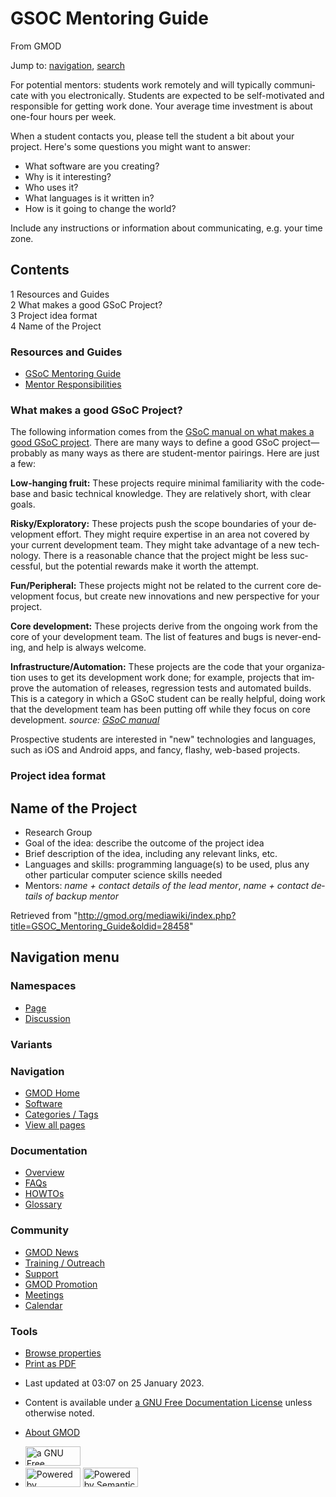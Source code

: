 <div id="mw-page-base" class="noprint">

</div>

<div id="mw-head-base" class="noprint">

</div>

<div id="content" class="mw-body" role="main">

<span id="top"></span>

<div id="mw-js-message" style="display:none;">

</div>



# <span dir="auto">GSOC Mentoring Guide</span>

<div id="bodyContent">

<div id="siteSub">

From GMOD

</div>

<div id="contentSub">

</div>

<div id="jump-to-nav" class="mw-jump">

Jump to: [navigation](#mw-navigation), [search](#p-search)

</div>

<div id="mw-content-text" class="mw-content-ltr" lang="en" dir="ltr">

For potential mentors: students work remotely and will typically
communicate with you electronically. Students are expected to be
self-motivated and responsible for getting work done. Your average time
investment is about one-four hours per week.

When a student contacts you, please tell the student a bit about your
project. Here's some questions you might want to answer:

- What software are you creating?
- Why is it interesting?
- Who uses it?
- What languages is it written in?
- How is it going to change the world?

Include any instructions or information about communicating, e.g. your
time zone.

<div id="toc" class="toc">

<div id="toctitle">

## Contents

</div>

- [<span class="tocnumber">1</span> <span class="toctext">Resources and
  Guides</span>](#Resources_and_Guides)
- [<span class="tocnumber">2</span> <span class="toctext">What makes a
  good GSoC Project?</span>](#What_makes_a_good_GSoC_Project.3F)
- [<span class="tocnumber">3</span> <span class="toctext">Project idea
  format</span>](#Project_idea_format)
- [<span class="tocnumber">4</span> <span class="toctext">Name of the
  Project</span>](#Name_of_the_Project)

</div>

### <span id="Resources_and_Guides" class="mw-headline">Resources and Guides</span>

- <a
  href="https://developers.google.com/open-source/gsoc/resources/manual"
  class="external text" rel="nofollow">GSoC Mentoring Guide</a>
- <a
  href="https://developers.google.com/open-source/gsoc/help/responsibilities#student_responsibilities#student_responsibilities"
  class="external text" rel="nofollow">Mentor Responsibilities</a>

### <span id="What_makes_a_good_GSoC_Project.3F" class="mw-headline">What makes a good GSoC Project?</span>

The following information comes from the
<a href="http://en.flossmanuals.net/GSoCMentoring/defining-a-project/"
class="external text" rel="nofollow">GSoC manual on what makes a good
GSoC project</a>. There are many ways to define a good GSoC
project—probably as many ways as there are student-mentor pairings. Here
are just a few:

**Low-hanging fruit:** These projects require minimal familiarity with
the codebase and basic technical knowledge. They are relatively short,
with clear goals.

**Risky/Exploratory:** These projects push the scope boundaries of your
development effort. They might require expertise in an area not covered
by your current development team. They might take advantage of a new
technology. There is a reasonable chance that the project might be less
successful, but the potential rewards make it worth the attempt.

**Fun/Peripheral:** These projects might not be related to the current
core development focus, but create new innovations and new perspective
for your project.

**Core development:** These projects derive from the ongoing work from
the core of your development team. The list of features and bugs is
never-ending, and help is always welcome.

**Infrastructure/Automation:** These projects are the code that your
organization uses to get its development work done; for example,
projects that improve the automation of releases, regression tests and
automated builds. This is a category in which a GSoC student can be
really helpful, doing work that the development team has been putting
off while they focus on core development. *source:
<a href="http://en.flossmanuals.net/GSoCMentoring/defining-a-project/"
class="external text" rel="nofollow">GSoC manual</a>*

Prospective students are interested in "new" technologies and languages,
such as iOS and Android apps, and fancy, flashy, web-based projects.

### <span id="Project_idea_format" class="mw-headline">Project idea format</span>

## <span id="Name_of_the_Project" class="mw-headline">Name of the Project</span>

- Research Group
- Goal of the idea: describe the outcome of the project idea
- Brief description of the idea, including any relevant links, etc.
- Languages and skills: programming language(s) to be used, plus any
  other particular computer science skills needed
- Mentors: *name + contact details of the lead mentor*, *name + contact
  details of backup mentor*

</div>

<div class="printfooter">

Retrieved from
"<http://gmod.org/mediawiki/index.php?title=GSOC_Mentoring_Guide&oldid=28458>"

</div>

<div id="catlinks" class="catlinks catlinks-allhidden">

</div>

<div class="visualClear">

</div>

</div>

</div>

<div id="mw-navigation">

## Navigation menu

<div id="mw-head">



<div id="left-navigation">

<div id="p-namespaces" class="vectorTabs" role="navigation"
aria-labelledby="p-namespaces-label">

### Namespaces

- <span id="ca-nstab-main"><a href="GSOC_Mentoring_Guide" accesskey="c"
  title="View the content page [c]">Page</a></span>
- <span id="ca-talk"><a
  href="http://gmod.org/mediawiki/index.php?title=Talk:GSOC_Mentoring_Guide&amp;action=edit&amp;redlink=1"
  accesskey="t"
  title="Discussion about the content page [t]">Discussion</a></span>

</div>

<div id="p-variants" class="vectorMenu emptyPortlet" role="navigation"
aria-labelledby="p-variants-label">

### 

### Variants[](#)

<div class="menu">

</div>

</div>

</div>

<div id="right-navigation">





</div>



</div>

</div>

</div>

<div id="mw-panel">

<div id="p-logo" role="banner">

<a href="Main_Page"
style="background-image: url(../images/GMOD-cogs.png);"
title="Visit the main page"></a>

</div>

<div id="p-Navigation" class="portal" role="navigation"
aria-labelledby="p-Navigation-label">

### Navigation

<div class="body">

- <span id="n-GMOD-Home">[GMOD Home](Main_Page)</span>
- <span id="n-Software">[Software](GMOD_Components)</span>
- <span id="n-Categories-.2F-Tags">[Categories /
  Tags](Categories)</span>
- <span id="n-View-all-pages">[View all pages](Special:AllPages)</span>

</div>

</div>

<div id="p-Documentation" class="portal" role="navigation"
aria-labelledby="p-Documentation-label">

### Documentation

<div class="body">

- <span id="n-Overview">[Overview](Overview)</span>
- <span id="n-FAQs">[FAQs](Category:FAQ)</span>
- <span id="n-HOWTOs">[HOWTOs](Category:HOWTO)</span>
- <span id="n-Glossary">[Glossary](Glossary)</span>

</div>

</div>

<div id="p-Community" class="portal" role="navigation"
aria-labelledby="p-Community-label">

### Community

<div class="body">

- <span id="n-GMOD-News">[GMOD News](GMOD_News)</span>
- <span id="n-Training-.2F-Outreach">[Training /
  Outreach](Training_and_Outreach)</span>
- <span id="n-Support">[Support](Support)</span>
- <span id="n-GMOD-Promotion">[GMOD Promotion](GMOD_Promotion)</span>
- <span id="n-Meetings">[Meetings](Meetings)</span>
- <span id="n-Calendar">[Calendar](Calendar)</span>

</div>

</div>

<div id="p-tb" class="portal" role="navigation"
aria-labelledby="p-tb-label">

### Tools

<div class="body">


- <span id="t-smwbrowselink"><a href="Special:Browse/GSOC_Mentoring_Guide" rel="smw-browse">Browse
  properties</a></span>
- <span id="t-pdf">[Print as
  PDF](http://gmod.org/mediawiki/index.php?title=Special:PdfPrint&page=GSOC_Mentoring_Guide)</span>

</div>

</div>

</div>

</div>

<div id="footer" role="contentinfo">

- <span id="footer-info-lastmod">Last updated at 03:07 on 25 January
  2023.</span>
<!-- - <span id="footer-info-viewcount">17,701 page views.</span> -->
- <span id="footer-info-copyright">Content is available under
  <a href="http://www.gnu.org/licenses/fdl-1.3.html" class="external"
  rel="nofollow">a GNU Free Documentation License</a> unless otherwise
  noted.</span>

<!-- -->

- <span id="footer-places-about">[About
  GMOD](GMOD:About "GMOD:About")</span>

<!-- -->

- <span id="footer-copyrightico">[<img src="http://www.gnu.org/graphics/gfdl-logo-small.png" width="88"
  height="31" alt="a GNU Free Documentation License" />](http://www.gnu.org/licenses/fdl-1.3.html)</span>
- <span id="footer-poweredbyico">[<img
  src="../mediawiki/skins/common/images/poweredby_mediawiki_88x31.png"
  width="88" height="31" alt="Powered by MediaWiki" />](http://www.mediawiki.org/)
  [<img
  src="../mediawiki/extensions/SemanticMediaWiki/resources/images/smw_button.png"
  width="88" height="31" alt="Powered by Semantic MediaWiki" />](https://www.semantic-mediawiki.org/wiki/Semantic_MediaWiki)</span>

<div style="clear:both">

</div>

</div>

